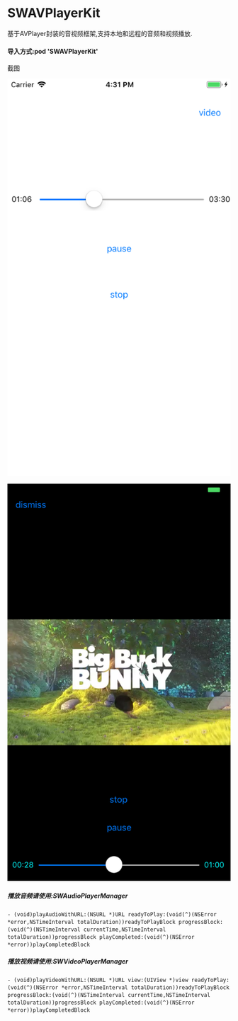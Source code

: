 # SWAVPlayerKit
基于AVPlayer封装的音视频框架,支持本地和远程的音频和视频播放.

#### 导入方式:pod 'SWAVPlayerKit'

截图

![audio](https://raw.githubusercontent.com/zhoushaowen/SWAVPlayerKit/master/screenshot/Simulator%20Screen%20Shot%20-%20iPhone%208%20-%202018-04-03%20at%2016.31.51.png)

![video](https://raw.githubusercontent.com/zhoushaowen/SWAVPlayerKit/master/screenshot/Simulator%20Screen%20Shot%20-%20iPhone%208%20-%202018-04-03%20at%2016.32.00.png)

#####  播放音频请使用:SWAudioPlayerManager

`- (void)playAudioWithURL:(NSURL *)URL readyToPlay:(void(^)(NSError *error,NSTimeInterval totalDuration))readyToPlayBlock progressBlock:(void(^)(NSTimeInterval currentTime,NSTimeInterval totalDuration))progressBlock playCompleted:(void(^)(NSError *error))playCompletedBlock`

##### 播放视频请使用:SWVideoPlayerManager

`- (void)playVideoWithURL:(NSURL *)URL view:(UIView *)view readyToPlay:(void(^)(NSError *error,NSTimeInterval totalDuration))readyToPlayBlock progressBlock:(void(^)(NSTimeInterval currentTime,NSTimeInterval totalDuration))progressBlock playCompleted:(void(^)(NSError *error))playCompletedBlock`